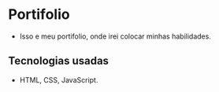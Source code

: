 # Portifolio
- Isso e meu portifolio, onde irei colocar minhas habilidades.

## Tecnologias usadas
- HTML, CSS, JavaScript.